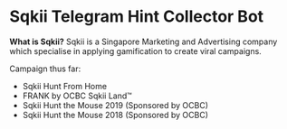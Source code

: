# Sqkii Telegram Hint Collector Bot
**What is Sqkii?**
Sqkii is a Singapore Marketing and Advertising company which specialise in applying gamification to create viral campaigns.

Campaign thus far:
- Sqkii Hunt From Home
- FRANK by OCBC Sqkii Land™
- Sqkii Hunt the Mouse 2019 (Sponsored by OCBC)
- Sqkii Hunt the Mouse 2018 (Sponsored by OCBC)

